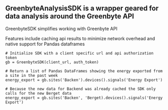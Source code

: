 ## GreenbyteAnalysisSDK is a wrapper geared for data analysis around the Greenbyte API

GreenbyteSDK simplifies working with Greenbyte API

Features include caching api results to minimize network overhead and native support for Pandas dataframes

```
# Initialize SDK with a client specific url and api authorization token
gb = GreenbyteSDK(client_url, auth_token)

# Return a list of Pandas DataFrames showing the energy exported from a site in the past week 
energy_export = gb.sites('Backen').devices().signals('Energy Export')

# Because the new data for Backend was already cached the SDK only calls for the new Berget data
energy_export = gb.sites('Backen', 'Berget).devices().signals('Energy Export')

```
